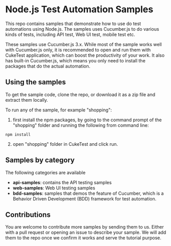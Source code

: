 # Node.js Test Automation Samples

This repo contains samples that demonstrate how to use do test automations using Node.js. 
The samples uses Cucumber.js to do various kinds of tests, including API test, Web UI test, mobile test etc.

These samples use Cucumber.js 3.x. While most of the sample works well with Cucumber.js only, it is recommended to open and run them with CukeTest application, 
which can boost the productivity of your work. It also has built-in Cucumber.js, which means you only need to install the packages 
that do the actual automation.

## Using the samples

To get the sample code, clone the repo, or download it as a zip file and extract them locally.

To run any of the sample, for example "shopping": 
1. first install the npm packages, by going to the command prompt of the "shopping" folder and running the following from command line:
```
npm install
```
2. open "shopping" folder in CukeTest and click run.

## Samples by category
The following categories are available
* **api-samples**: contains the API testing samples
* **web-samples**: Web UI testing samples
* **bdd-samples**: samples that demos the feature of Cucumber, which is a Behavior Driven Development (BDD) framework for test automation.

## Contributions

You are welcome to contribute more samples by sending them to us. Either with a pull request or opening an issue to describe your sample. 
We will add them to the repo once we confirm it works and serve the tutorial purpose. 
